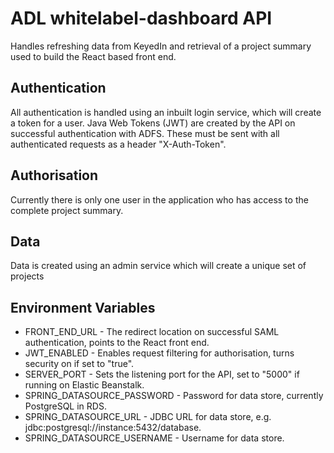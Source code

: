 # ADL whitelabel-dashboard API
Handles refreshing data from KeyedIn and retrieval of a project summary used to build the React based front end.

## Authentication
All authentication is handled using an inbuilt login service, which will create a token for a user.
Java Web Tokens (JWT) are created by the API on successful authentication with ADFS. These must be 
sent with all authenticated requests as a header "X-Auth-Token".

## Authorisation
Currently there is only one user in the application who has access to the complete project summary.

## Data
Data is created using an admin service which will create a unique set of projects 

## Environment Variables
* FRONT_END_URL - The redirect location on successful SAML authentication, points to the React front end.
* JWT_ENABLED - Enables request filtering for authorisation, turns security on if set to "true".
* SERVER_PORT - Sets the listening port for the API, set to "5000" if running on Elastic Beanstalk.
* SPRING_DATASOURCE_PASSWORD - Password for data store, currently PostgreSQL in RDS.
* SPRING_DATASOURCE_URL - JDBC URL for data store, e.g. jdbc:postgresql://instance:5432/database.
* SPRING_DATASOURCE_USERNAME - Username for data store.

